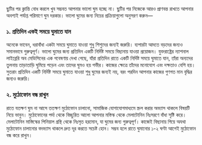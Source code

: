 ছুটির পর ক্লান্তি বোধ করলে খুব সম্ভবত আপনার ভালো ঘুম হচ্ছে না। ছুটির পর নিজেকে আরও প্রাণবন্ত রাখতে আপনার অবশ্যই পর্যাপ্ত পরিমাণে ঘুম দরকার। ভালো ঘুমের জন্য নিচের প্রক্রিয়াগুলো অনুসরণ করুন—

### ১. প্রতিদিন একই সময়ে ঘুমাতে যান

অনেকে ভাবেন, ধরাবাঁধা একটা সময়ে ঘুমাতে যাওয়া শুধু শিশুদের জন্যই জরুরি। ব্যপারটা আদতে বড়দের জন্যও সমানভাবে গুরুত্বপূর্ণ। ভালো ঘুমের জন্য প্রতিদিন একটি নির্দিষ্ট সময়ে বিছানায় যাওয়া প্রয়োজন। যুক্তরাষ্ট্রের ন্যাশনাল লাইব্রেরি অব মেডিসিনের এক গবেষণায় দেখা গেছে, যাঁরা প্রতিদিন রাতে একটি নির্দিষ্ট সময়ে ঘুমাতে যান, তাঁরা অন্যদের তুলনায় তাড়াতাড়ি ঘুমিয়ে পড়েন এবং তাদের ঘুমও হয় গভীর। কাজের ক্ষেত্রে তাঁদের মনোযোগ এবং দক্ষতাও বেশি হয়। সুতরাং প্রতিদিন একটি নির্দিষ্ট সময়ে ঘুমাতে যাওয়া শুধু ঘুমের জন্যই নয়, বরং পরদিন আপনার কাজের গুণগত মান বৃদ্ধির জন্যও জরুরি। 

### ২. মুঠোফোন বন্ধ রাখুন

রাতে যতক্ষণ ঘুম না আসে ততক্ষণ মুঠোফোন চালানো, সামাজিক যোগাযোগমাধ‍্যমে স্ক্রল করার অভ্যাস থাকলে বিষয়টি নিয়ে ভাবুন। মুঠোফোনের পর্দা থেকে বিচ্ছুরিত আলো আপনার মস্তিস্ক থেকে মেলাটোনিন নিঃসরণে বাঁধা সৃষ্টি করে। মেলাটোনিন মাস্তিস্কের পিনিয়াল গ্রন্থি থেকে নিঃসৃত হরমোন, যা ঘুমের জন্য গুরুত্বপূর্ণ। কাজেই বিছানায় গিয়ে অযথা মুঠোফোন চালানোর বদভ্যাস থাকলে দ্রুত দূর করতে সচেষ্ট হোন। সম্ভব হলে রাতে ঘুমানোর ১-২ ঘণ্টা আগেই মুঠোফোন বন্ধ করে রাখুন।
